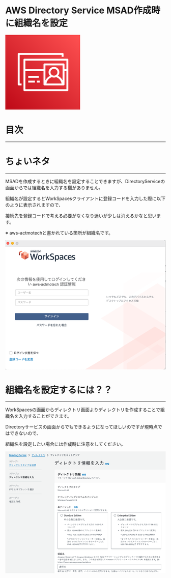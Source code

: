 # AWS Directory Service MSAD作成時に組織名を設定

![2022-12-12_18h13_37.png](AWS%20Directory%20Service%20MSAD%E4%BD%9C%E6%88%90%E6%99%82%E3%81%AB%E7%B5%84%E7%B9%94%E5%90%8D%E3%82%92%E8%A8%AD%E5%AE%9A%208a388ab6d8fd46b6aa625ba6b9692103/2022-12-12_18h13_37.png)

# 目次

---

# ちょいネタ

---

MSADを作成するときに組織名を設定することできますが、DirectoryServiceの画面からでは組織名を入力する欄がありません。

組織名が設定するとWorkSpacesクライアントに登録コードを入力した際に以下のように表示されますので、

接続先を登録コードで考える必要がなくなり迷いが少しは消えるかなと思います。

※ aws-actmotechと書かれている箇所が組織名です。

![スクリーンショット 2024-02-26 20.18.38.png](AWS%20Directory%20Service%20MSAD%E4%BD%9C%E6%88%90%E6%99%82%E3%81%AB%E7%B5%84%E7%B9%94%E5%90%8D%E3%82%92%E8%A8%AD%E5%AE%9A%208a388ab6d8fd46b6aa625ba6b9692103/%25E3%2582%25B9%25E3%2582%25AF%25E3%2583%25AA%25E3%2583%25BC%25E3%2583%25B3%25E3%2582%25B7%25E3%2583%25A7%25E3%2583%2583%25E3%2583%2588_2024-02-26_20.18.38.png)

# 組織名を設定するには？？

---

WorkSpacesの画面からディレクトリ画面よりディレクトリを作成することで組織名を入力することができます。

Directoryサービスの画面からでもできるようになってほしいのですが現時点ではできないので、

組織名を設定したい場合には作成時に注意をしてください。

![Untitled](AWS%20Directory%20Service%20MSAD%E4%BD%9C%E6%88%90%E6%99%82%E3%81%AB%E7%B5%84%E7%B9%94%E5%90%8D%E3%82%92%E8%A8%AD%E5%AE%9A%208a388ab6d8fd46b6aa625ba6b9692103/Untitled.png)